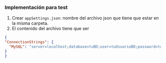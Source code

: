 ### Implementación para test

1. Crear `appSettings.json`: nombre del archivo json que tiene que estar en la misma carpeta.
1. El contenido del archivo tiene que ser  
  ```json
  {
  "ConnectionStrings": {
    "MySQL": "server=localhost;database=tuBD;user=tuUsuarioBD;password=tuPass"
  }
  }
  ```